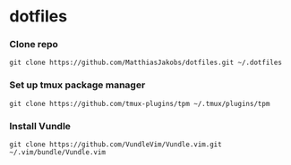 # dotfiles

### Clone repo
`git clone https://github.com/MatthiasJakobs/dotfiles.git ~/.dotfiles`

### Set up tmux package manager
`git clone https://github.com/tmux-plugins/tpm ~/.tmux/plugins/tpm`

### Install Vundle
`git clone https://github.com/VundleVim/Vundle.vim.git ~/.vim/bundle/Vundle.vim`
